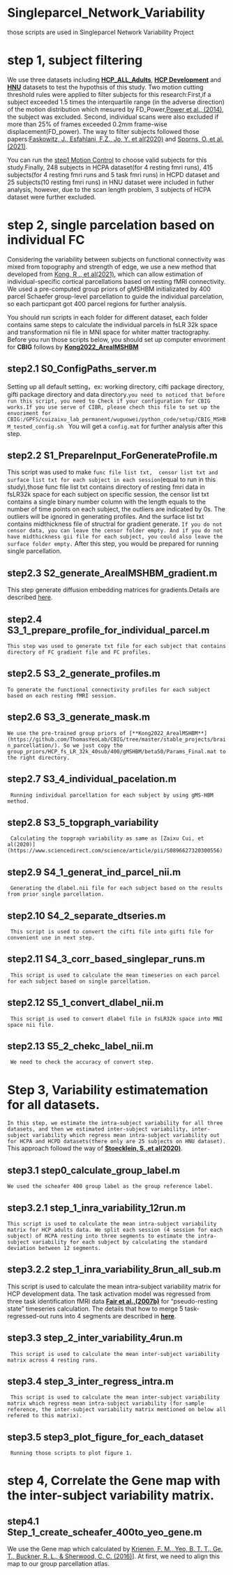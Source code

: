 # Singleparcel_Network_Variability
those scripts are used in Singleparcel Network Variability Project  
# step 1, subject filtering  

We use three datasets including [**HCP_ALL_Adults**](https://www.humanconnectome.org/), [**HCP Development**](https://www.humanconnectome.org/study/hcp-lifespan-development) and [**HNU**](http://fcon_1000.projects.nitrc.org/indi/CoRR/html/hnu_1.html) datasets to test the hypothsis of this study. Two motion cutting threshold rules were applied to filter subjects for this research:First,if a subject exceeded 1.5 times the interquartile range (in the adverse direction) of the motion distribution which mesured by FD_Power,[Power et al., (2014)](https://www.ncbi.nlm.nih.gov/pmc/articles/PMC3849338/), the subject was excluded. Second, individual scans were also excluded if more than 25% of frames exceeded 0.2mm frame-wise displacement(FD_power). The way to filter subjects followed those papers:[Faskowitz, J., Esfahlani, F.Z., Jo, Y. et al(2020)](https://www.nature.com/articles/s41593-020-00719-y#Abs1) and [Sporns, O.,et al. (2021)](https://direct.mit.edu/netn/article/5/2/405/97538).  
  
  
You can run the [step1 Motion Control](https://github.com/zaixulab-CIBR/Singleparcel_Network_Variability/tree/main/step_1_Motion_Control) to choose valid subjects for this study.Finally, 248 subjects in HCPA dataset(for 4 resting fmri runs), 415 subjects(for 4 resting fmri runs and 5 task fmri runs) in HCPD dataset and 25 subjects(10 resting fmri runs) in HNU dataset were included in futher analysis, however, due to the scan length problem, 3 subjects of HCPA dataset were further excluded.  
  
  # step 2, single parcelation based on individual FC  
   
 Considering the variability between subjects on functional connectivity was mixed from topography and strength of edge, we use a new method that developed from [Kong, R ., et al(2021)](https://doi.org/10.1093/CERCOR/BHAB101), which can allow estimation of individual-specific cortical parcellations based on resting fMRI connectivity. We used a pre-computed group priors of gMSHBM initializated by 400 parcel Schaefer group-level parcellation to guide the individual parcelation, so each particpant got 400 parcel regions for further analysis.  
   
   
 You should run scripts in each folder for different dataset, each folder contains same steps to calculate the individual parcels in fsLR 32k space and transformation nii file in MNI space for whiter matter tractography.  Before you run those scripts below, you should set up computer envoriment for **CBIG** follows by [**Kong2022_ArealMSHBM**](https://github.com/ThomasYeoLab/CBIG/tree/master/stable_projects/brain_parcellation/)
   
   ## step2.1 S0_ConfigPaths_server.m  
   Setting up all default setting，ex: working directory, cifti package directory, gifti package directory and data directory.```you need to noticed that before run this script, you need to Check if your configuration for CBIG works.If you use serve of CIBR, please chech this file to set up the envoriment for CBIG:/GPFS/cuizaixu_lab_permanent/wuguowei/python_code/setup/CBIG_MSHBM_tested_config.sh ``` You will get a ```config.mat``` for further analysis after this step.
   ## step2.2 S1_PrepareInput_ForGenerateProfile.m  
   This script was used to make ```func file list txt,  censor list txt and surface list txt for each subject in each session```(equal to run in this study),those func file list txt contains directory of resting fmri data in fsLR32k space for each subject on specific session, the censor list txt contains a single binary number column with the length equals to the number of time points on each subject, the outliers are indicated by 0s. The outliers will be ignored in generating profiles. And the surface list txt contains midthickness file of structral for gradient generate. ```If you do not censor data, you can leave the censor folder empty. And if you do not have midthickness gii file for each subject, you could also leave the surface folder empty.``` After this step, you would be prepared for running single parcellation.  
   ## step2.3 S2_generate_ArealMSHBM_gradient.m  
  This step generate diffusion embedding matrices for gradients.Details are described [here](https://github.com/ThomasYeoLab/CBIG/tree/master/stable_projects/brain_parcellation/Kong2022_ArealMSHBM#step-0-generate-diffusion-embedding-matrices-for-gradients-optional-for-gmshbm-only).  
  ## step2.4 S3_1_prepare_profile_for_individual_parcel.m  
  ```This step was used to generate txt file for each subject that contains directory of FC gradient file and FC profiles.```  
  ## step2.5 S3_2_generate_profiles.m  
  ```To generate the functional connectivity profiles for each subject based on each resting fMRI session.``` 
  ## step2.6 S3_3_generate_mask.m
  ```We use the pre-trained group priors of [**Kong2022_ArealMSHBM**](https://github.com/ThomasYeoLab/CBIG/tree/master/stable_projects/brain_parcellation/). So we just copy the group_priors/HCP_fs_LR_32k_40sub/400/gMSHBM/beta50/Params_Final.mat to the right directory.```  
  ## step2.7 S3_4_individual_pacelation.m  
  ``` Running individual parcellation for each subject by using gMS-HBM method.```
  ## step2.8 S3_5_topgraph_variability  
  ``` Calculating the topgraph variability as same as [Zaixu Cui, et al(2020)](https://www.sciencedirect.com/science/article/pii/S0896627320300556)```
  ## step2.9 S4_1_generat_ind_parcel_nii.m
  ``` Generating the dlabel.nii file for each subject based on the results from prior single parcellation.```  
  ## step2.10 S4_2_separate_dtseries.m
  ``` This script is used to convert the cifti file into gifti file for convenient use in next step.```
  ## step2.11 S4_3_corr_based_singlepar_runs.m
  ``` This script is used to calculate the mean timeseries on each parcel for each subject based on single parcellation.```  
  ## step2.12 S5_1_convert_dlabel_nii.m  
  ``` This script is used to convert dlabel file in fsLR32k space into MNI space nii file.``` 
  ## step2.13 S5_2_chekc_label_nii.m 
  ``` We need to check the accuracy of convert step.```   
# Step 3, Variability estimatemation for all datasets.
```In this step, we estimate the intra-subject variability for all three datasets, and then we estimated inter-subject variability, inter-subject variability which regress mean intra-subject variability out for HCPA and HCPD datasets(there only are 25 subjects on HNU dataset).``` This approach followd the way of [**Stoecklein, S.,et al(2020)**](https://www.pnas.org/doi/pdf/10.1073/pnas.1907892117).  
  ## step3.1 step0_calculate_group_label.m  
  ```We used the scheafer 400 group label as the group reference label.```  
  ## step3.2.1 step_1_inra_variability_12run.m
  ```This script is used to calculate the mean intra-subject variability matrix for HCP adults data. We split each session (4 session for each subject) of HCPA resting into three segments to estimate the intra-subject variability for each subject by calculating the standard deviation between 12 segments.```
  ## step3.2.2 step_1_inra_variability_8run_all_sub.m
This script is used to calculate the mean intra-subject variability matrix for HCP development data. The task activation model was regressed from three task identification fMRI data [**Fair et al.,(2007b)**](https://www.sciencedirect.com/science/article/pii/S1053811906011773) for “pseudo-resting state” timeseries calculation. The details that how to merge 5 task-regressed-out runs into 4 segments are described in [**here**](https://github.com/zaixulab-CIBR/Singleparcel_Network_Variability/blob/main/step_2_Single_parcelation/S2_kong_2022_HCPD/S4_3_corr_based_singlepar_runs.m).
 ## step3.3 step_2_inter_variability_4run.m  
 ``` This script is used to calculate the mean inter-subject variability matrix across 4 resting runs.```
 ## step3.4 step_3_inter_regress_intra.m
 ``` This script is used to calculate the mean inter-subject variability matrix which regress mean intra-subject variability (for sample reference, the inter-subject variability matrix mentioned on below all refered to this matrix).```  
 ## step3.5 step3_plot_figure_for_each_dataset
 ``` Running those scripts to plot figure 1.```  
   
 # step 4,  Correlate the Gene map with the inter-subject variability matrix.  
 ## step4.1 Step_1_create_scheafer_400to_yeo_gene.m
 We use the Gene map which calculated by [Krienen, F. M., Yeo, B. T. T., Ge, T., Buckner, R. L., & Sherwood, C. C. (2016)](https://www.pnas.org/doi/10.1073/pnas.1510903113)]. At first, we need to align this map to our group parcellation atlas. 

